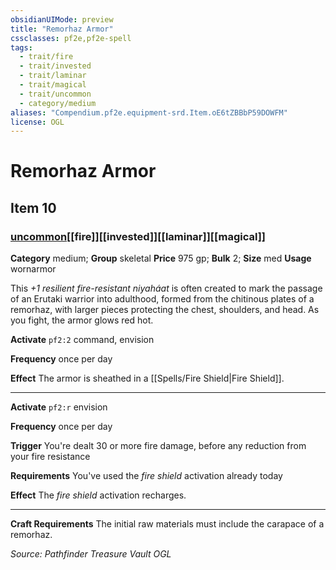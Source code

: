 ```yaml
---
obsidianUIMode: preview
title: "Remorhaz Armor"
cssclasses: pf2e,pf2e-spell
tags:
  - trait/fire
  - trait/invested
  - trait/laminar
  - trait/magical
  - trait/uncommon
  - category/medium
aliases: "Compendium.pf2e.equipment-srd.Item.oE6tZBBbP59DOWFM"
license: OGL
---
```

# Remorhaz Armor
## Item 10
### [uncommon](uncommon "Uncommon Rarity Trait")[[fire]][[invested]][[laminar]][[magical]]

**Category** medium; **Group** skeletal
**Price** 975 gp; 
**Bulk** 2; **Size** med
**Usage** wornarmor

This _+1 resilient fire-resistant niyaháat_ is often created to mark the passage of an Erutaki warrior into adulthood, formed from the chitinous plates of a remorhaz, with larger pieces protecting the chest, shoulders, and head. As you fight, the armor glows red hot.

**Activate** `pf2:2` command, envision

**Frequency** once per day

**Effect** The armor is sheathed in a [[Spells/Fire Shield|Fire Shield]].

* * *

**Activate** `pf2:r` envision

**Frequency** once per day

**Trigger** You're dealt 30 or more fire damage, before any reduction from your fire resistance

**Requirements** You've used the _fire shield_ activation already today

**Effect** The _fire shield_ activation recharges.

* * *

**Craft Requirements** The initial raw materials must include the carapace of a remorhaz.

*Source: Pathfinder Treasure Vault*
*OGL*